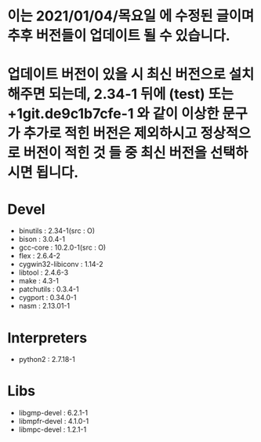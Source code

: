 # 이는 2021/01/04/목요일 에 수정된 글이며 추후 버전들이 업데이트 될 수 있습니다.
# 업데이트 버전이 있을 시 최신 버전으로 설치해주면 되는데, 2.34-1 뒤에 (test) 또는 +1git.de9c1b7cfe-1 와 같이 이상한 문구가 추가로 적힌 버전은 제외하시고 정상적으로 버전이 적힌 것 들 중 최신 버전을 선택하시면 됩니다.

# Devel
- binutils : 2.34-1(src : O)
- bison : 3.0.4-1
- gcc-core : 10.2.0-1(src : O)
- flex : 2.6.4-2
- cygwin32-libiconv : 1.14-2
- libtool : 2.4.6-3
- make : 4.3-1 
- patchutils : 0.3.4-1
- cygport : 0.34.0-1
- nasm : 2.13.01-1

<!--
flexdll : 0.37-1
gcc-g++ : 10.2.0-1
gcc-tools-epoch1-autoconf : 2.59-2
gcc-tools-epoch1-automake : 1.9.6-2
gcc-tools-epoch2-autoconf : 2.64-2
gcc-tools-epoch2-automake : 1.11.6-1
autobuild : 5.3-1
autogen : 5.18.16-1
boost-build : 1.66.0-1
cmake : 3.17.3-2
nasm : 2.13.01-1
autoconf : 13-1
autoconf-archive : 2019.01.06-1
autoconf2.1 : 2.13-12
autoconf2.5 : 2.69-4
texinfo : 6.7-1
texinfo-tex : 6.7-1
-->

# Interpreters
- python2 : 2.7.18-1

# Libs
- libgmp-devel : 6.2.1-1
- libmpfr-devel : 4.1.0-1
- libmpc-devel : 1.2.1-1
<!--
libiconv-devel : 1.16-2
libiconv2 : 1.16-2
libgcc1 : 10.2.0-1
libboost* : 최신
libgmp-devel : 6.2.1-1
libgmp-doc : 6.2.1-1
libgmp10 : 6.2.1-1
libgmpxx4 : 6.2.1-1
libmpfr-devel : 4.1.0-1
libmpfr-doc : 4.1.0-1
libmpfr4 : 3.1.6-1p1
libmpfr6 : 4.1.0-1
libmpc-devel : 1.2.1-1
libmpc-doc : 1.2.1-1
libmpc3 : 1.2.1-1
libmpcdec-devel : 475-1
libmpcdec7 : 475-1
libglib1.2-devel : 1.2.10-12
libglib1.2_0 : 1.2.10-12
libglib2.0-devel : 2.54.3-1
libbglib2.0_0 : 2.54.3-1
libglibmm2.4-devel : 2.54.1-2
libglibmm2.4_1 : 2.54.1-2
libncurses++w10 : 6.1-1.20190727
libncurses-devel : 6.1-1.20190727
libncursesw10 : 6.1-1.20190727
-->

